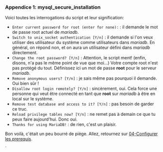 ### Appendice 1: mysql_secure_installation
Voici toutes les interrogations du script et leur signification:

 - `Enter current password for root (enter for none):` : il demande le mot de passe root actuel de _mariadb_.
 - `Switch to unix_socket authentication [Y/n]` : il demande si l'on veux utiliser des utilisateur du système comme utilisateurs dans _mariadb_. En général, on répond non, et on aura un utilisateur défini dans _mariadb_ directement.
 - `Change the root password? [Y/n]` : Attention, le script ment! (enfin, disons, n'a pas le même point de vue que moi...) Votre compte root n'est pas protégé du tout. Définissez ici un mot de passe **root** pour le serveur _mariadb_.
 - `Remove anonymous users? [Y/n]`  : je sais même pas pourquoi il demande. Oui bien sûr !
 - `Disallow root login remotely? [Y/n]` : sincèrement, oui. Cela force une personne qui veut être connecté en tant que **root** sur _mariadb_ à être en local sur le système.
 - `Remove test database and access to it? [Y/n]` : pas besoin de garder ce truc.
 - `Reload privilege tables now? [Y/n]` : ne remet pas à demain ce que tu peux faire aujourd'hui. Donc oui.
 - `Thanks for using MariaDB!` : de rien, c'est un plaisir.

Bon voilà, c'était un peu bourré de piège. Allez, retournez sur [04-Configurer les prerequis](./CoursApache/Chapitres/04-Configurer%20les%20prerequis.md).

`